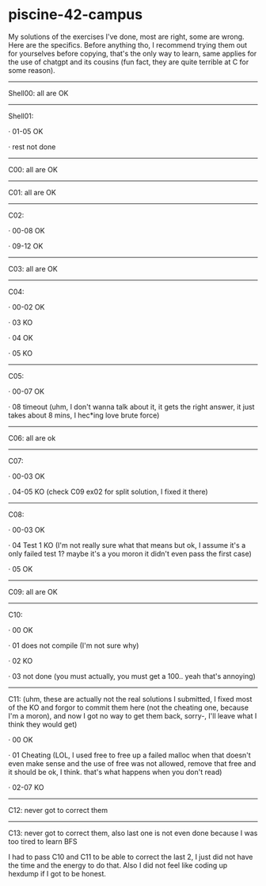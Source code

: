 # piscine-42-campus
My solutions of the exercises I've done, most are right, some are wrong. Here are the specifics.
Before anything tho, I recommend trying them out for yourselves before copying, that's the only way to learn, same applies for the use of chatgpt and its cousins (fun fact, they are quite terrible at C for some reason).


-----------------------------------------------------------------------------------------------------------------


Shell00: all are OK


-----------------------------------------------------------------------------------------------------------------


Shell01:

· 01-05 OK

· rest not done


-----------------------------------------------------------------------------------------------------------------


C00: all are OK


-----------------------------------------------------------------------------------------------------------------


C01: all are OK


-----------------------------------------------------------------------------------------------------------------


C02:

· 00-08 OK

· 09-12 OK


-----------------------------------------------------------------------------------------------------------------


C03: all are OK


-----------------------------------------------------------------------------------------------------------------


C04:

· 00-02 OK

· 03 KO

· 04 OK

· 05 KO


-----------------------------------------------------------------------------------------------------------------


C05:

· 00-07 OK

· 08 timeout (uhm, I don't wanna talk about it, it gets the right answer, it just takes about 8 mins, I hec*ing love brute force)


-----------------------------------------------------------------------------------------------------------------


C06: all are ok


-----------------------------------------------------------------------------------------------------------------


C07:

· 00-03 OK

. 04-05 KO (check C09 ex02 for split solution, I fixed it there)


-----------------------------------------------------------------------------------------------------------------


C08:

· 00-03 OK

· 04 Test 1 KO (I'm not really sure what that means but ok, I assume it's a only failed test 1? maybe it's a you moron it didn't even pass the first case)

· 05 OK


-----------------------------------------------------------------------------------------------------------------


C09: all are OK


-----------------------------------------------------------------------------------------------------------------


C10:

· 00 OK

· 01 does not compile (I'm not sure why)

· 02 KO

· 03 not done (you must actually, you must get a 100.. yeah that's annoying)


-----------------------------------------------------------------------------------------------------------------


C11: (uhm, these are actually not the real solutions I submitted, I fixed most of the KO and forgor to commit them here (not the cheating one, because I'm a moron), and now I got no way to get them back, sorry-, I'll leave what I think they would get)

· 00 OK

· 01 Cheating (LOL, I used free to free up a failed malloc when that doesn't even make sense and the use of free was not allowed, remove that free and it should be ok, I think. that's what happens when you don't read)

· 02-07 KO


-----------------------------------------------------------------------------------------------------------------


C12: never got to correct them


-----------------------------------------------------------------------------------------------------------------


C13: never got to correct them, also last one is not even done because I was too tired to learn BFS



I had to pass C10 and C11 to be able to correct the last 2, I just did not have the time and the energy to do that. Also I did not feel like coding up hexdump if I got to be honest.

